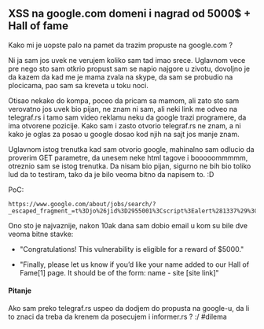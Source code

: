 ## XSS na google.com domeni i nagrad od 5000$ + Hall of fame

Kako mi je uopste palo na pamet da trazim propuste na google.com ? 

Ni ja sam jos uvek ne verujem koliko sam tad imao srece. Uglavnom vece pre nego sto sam otkrio propust sam se napio najgore u zivotu, dovoljno je da kazem da kad me je mama zvala na skype, da sam se probudio na plocicama, pao sam sa kreveta u toku noci.

Otisao nekako do kompa, poceo da pricam sa mamom, ali zato sto sam verovatno jos uvek bio pijan, ne znam ni sam, ali neki link me odveo na telegraf.rs i tamo sam video reklamu neku da google trazi programere, da ima otvorene pozicije. Kako sam i zasto otvorio telegraf.rs ne znam, a ni kako je oglas za posao u google dosao kod njih na sajt jos manje znam. 

Uglavnom istog trenutka kad sam otvorio google, mahinalno sam odlucio da proverim GET parametre, da unesem neke html tagove i booooommmmm, otreznio sam se istog trenutka. Da nisam bio pijan, sigurno ne bih bio toliko lud da to testiram, tako da je bilo veoma bitno da napisem to. :D

PoC:

```
https://www.google.com/about/jobs/search/?_escaped_fragment_=t%3Djo%26jid%3D2955001%3Cscript%3Ealert%281337%29%3C/script%3E"
```

Ono sto je najvaznije, nakon 10ak dana sam dobio email u kom su bile dve veoma bitne stavke:

 - "Congratulations! This vulnerability is eligible for a reward of $5000." 

 - "Finally, please let us know if you’d like your name added to our Hall of Fame[1] page. It should be of the form: name - site [site link]"


#### Pitanje

Ako sam preko telegraf.rs uspeo da dodjem do propusta na google-u, da li to znaci da treba da krenem da posecujem i informer.rs ? :/ #dilema